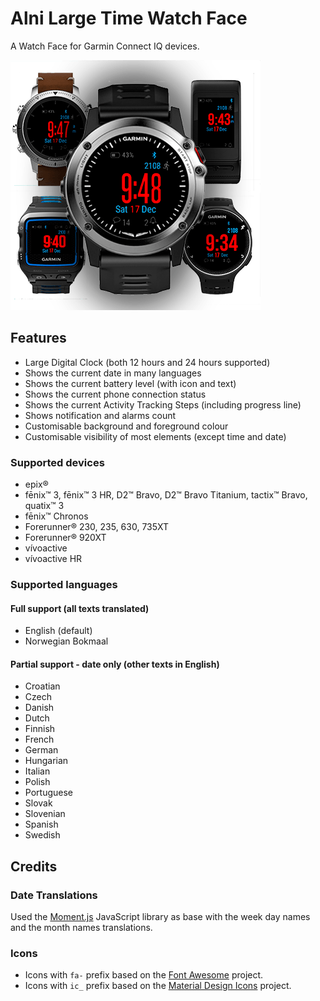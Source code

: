 # Alni Large Time Watch Face #

A Watch Face for Garmin Connect IQ devices.

![](marketing/app-store/main-image.png)

## Features ##

* Large Digital Clock (both 12 hours and 24 hours supported)
* Shows the current date in many languages
* Shows the current battery level (with icon and text)
* Shows the current phone connection status
* Shows the current Activity Tracking Steps (including progress line)
* Shows notification and alarms count
* Customisable background and foreground colour
* Customisable visibility of most elements (except time and date)


### Supported devices ###

* epix®
* fēnix™ 3, fēnix™ 3 HR, D2™ Bravo, D2™ Bravo Titanium, tactix™ Bravo, quatix™ 3
* fēnix™ Chronos
* Forerunner® 230, 235, 630, 735XT
* Forerunner® 920XT
* vívoactive
* vívoactive HR


### Supported languages ###

#### Full support (all texts translated) ####

* English (default)
* Norwegian Bokmaal

#### Partial support - date only (other texts in English)

* Croatian
* Czech
* Danish
* Dutch
* Finnish
* French
* German
* Hungarian
* Italian
* Polish
* Portuguese
* Slovak
* Slovenian
* Spanish
* Swedish


## Credits ##

### Date Translations ###

Used the [Moment.js](http://momentjs.com/) JavaScript library as base with the week day names and the month names translations.


### Icons ###

* Icons with `fa-` prefix based on the [Font Awesome](http://fontawesome.io/) project.
* Icons with `ic_` prefix based on the [Material Design Icons](https://material.io/icons/) project.
